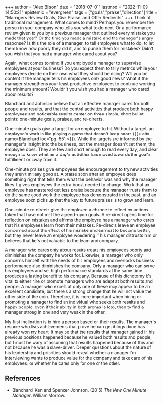 +++
author = "Alex Bilson"
date = "2018-07-01"
lastmod = "2022-11-09 14:50:21"
epistemic = "evergreen"
tags = ["goals","praise","direction"]
title = "Managers Review Goals, Give Praise, and Offer Redirects"
+++
Think of traditional management. What comes to mind? Perhaps you remember the person in your company who tells you what to do next. Or a performance review given to you by a previous manager that outlined every mistake you made that year? Or the time you made a mistake and the manager's angry response? Is this the role of a manager, to tell employees what to do, to let them know how poorly they did it, and to punish them for mistakes? Didn't you wish that you had a manager who cared about you?

Again, what comes to mind if you employed a manager to supervise employees at your business? Do you expect them to tally metrics while your employees decide on their own what they should be doing? Will you be content if the manager tells his employees only good news? What if the manager strengthens your least productive employees to continue working the minimum amount? Wouldn't you wish you had a manager who cared about results?

Blanchard and Johnson believe that an effective manager cares for both people and results, and that the central activities that produce both happy employees and noticeable results center on three simple, short bullet points: one-minute goals, praises, and re-directs.

One-minute goals give a target for an employee to hit. Without a target, an employee's work is like playing a game that doesn't keep score ({{< cite name=Blanchard loc="pg. 55" >}}). While the targets are informed by the manager's insight into the business, but the manager doesn't set them, the employee does. They are few and short enough to read every day, and clear enough to know whether a day's activities has moved towards the goal's fulfillment or away from it.

One-minute praises give employees the encouragement to try new activities they aren't initially good at. A praise soon after an employee does something right that tells them what the behavior was and why the manager likes it gives employees the extra boost needed to change. Work that an employee has mastered get less praise because the manager trusts them to do the same good work the employee has demonstrated in the past, and an employee soon picks up that the key to future praises is to grow and learn.

One-minute re-directs give the employee a chance to reflect on actions taken that have not met the agreed-upon goals. A re-direct opens time for reflection on mistakes and affirms the employee has a manager who cares that his employees learn from their mistakes. Re-directs leave an employee concerned about the effect of his mistake and earnest to become better, but they never leave an employee wondering if his manager distrusts him or believes that he's not valuable to the team and company.

A manager who cares only about results treats his employees poorly and diminishes the company he works for. Likewise, a manager who only concerns himself with the needs of his employees and overlooks business performance also diminishes the company. Only a manager who can serve his employees and set high performance standards at the same time produces a lasting benefit to his company. Because of this dichotomy it's vital to either hire or promote managers who are adept at both results and people. A manager who excels at only one of these may appear to be an excellent candidate, but there's a strong change that he will not value the other side of the coin. Therefore, it is more important when hiring or promoting a manager to find an individual who seeks both results and happy people, even if their ability in both arenas is less, than to find a manager strong in one and very weak in the other.

My first inclination is to hire a person based on their results. The manager's resume who lists achievements that prove he can get things done has already won my heart. It may be that the results that manager gained in his previous positions happened because he valued both results and people, but I must be wary of assuming that results happened because of this and not because he was a slave-driver. Deeper questions about the nature of his leadership and priorities should reveal whether a manager I'm interviewing wants to produce value for the company and take care of his employees, or whether he cares only for one or the other.

## References

- Blanchard, Ken and Spencer Johnson. (2015) _The New One Minute Manager_. William Morrow.

